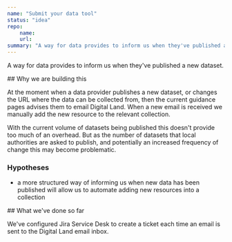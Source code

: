 ```yaml
---
name: "Submit your data tool"
status: "idea"
repo:
    name:
    url:
summary: "A way for data provides to inform us when they've published a new dataset"
---
```


A way for data provides to inform us when they've published a new dataset.

## Why we are building this

At the moment when a data provider publishes a new dataset, or changes the URL where the data can be collected from, then the current guidance pages advises them to email Digital Land. When a new email is received we manually add the new resource to the relevant collection.

With the current volume of datasets being published this doesn't provide too much of an overhead. But as the number of datasets that local authorities are asked to publish, and potentially an increased frequency of change this may become problematic.


### Hypotheses

* a more structured way of informing us when new data has been published will allow us to automate adding new resources into a collection 

## What we've done so far

We've configured Jira Service Desk to create a ticket each time an email is sent to the Digital Land email inbox.


